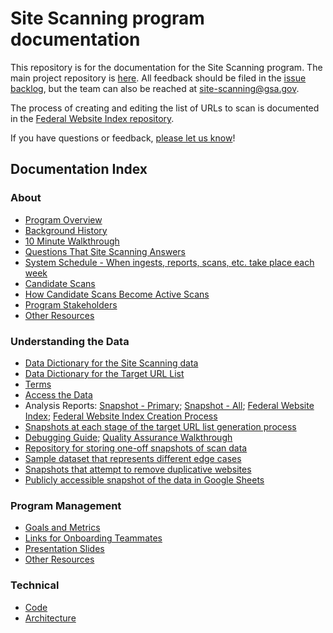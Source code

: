 # Site Scanning program documentation

This repository is for the documentation for the Site Scanning program.  The main project repository is [here](https://github.com/GSA/site-scanning).  All feedback should be filed in the [issue backlog](https://github.com/GSA/site-scanning/issues), but the team can also be reached at site-scanning@gsa.gov.

The process of creating and editing the list of URLs to scan is documented in the [Federal Website Index repository](https://github.com/GSA/federal-website-index/).  

If you have questions or feedback, [please let us know](http://github.com/18F/site-scanning/issues/)!

## Documentation Index 

### About 

* [Program Overview](/about/about-the-program.md)
* [Background History](/about/project-management/project-history.md)
* [10 Minute Walkthrough](https://github.com/GSA/site-scanning-documentation/blob/main/about/10-minute-walkthrough.md)
* [Questions That Site Scanning Answers](https://github.com/GSA/site-scanning-documentation/blob/main/about/questions-we-answer.md)
* [System Schedule - When ingests, reports, scans, etc. take place each week](https://github.com/GSA/site-scanning-documentation/blob/main/pages/schedule.md)
* [Candidate Scans](https://github.com/GSA/site-scanning-documentation/blob/main/pages/candidate-scans.md)
* [How Candidate Scans Become Active Scans](https://github.com/GSA/site-scanning-documentation/blob/main/about/stakeholder-experience.md)
* [Program Stakeholders](/about/stakeholders.md)  
* [Other Resources](https://github.com/18F/site-scanning-documentation/tree/main/about)


### Understanding the Data
* [Data Dictionary for the Site Scanning data](/data/Site_Scanning_Data_Dictionary.csv)
* [Data Dictionary for the Target URL List](https://github.com/GSA/site-scanning-documentation/blob/main/data/Target_URL_List_Data_Dictionary.csv)
* [Terms](/pages/terms.md)
* [Access the Data](https://digital.gov/guides/site-scanning/data/)
* Analysis Reports: [Snapshot - Primary](https://github.com/GSA/site-scanning-analysis/blob/main/reports/snapshot-primary.csv); [Snapshot - All](https://github.com/GSA/site-scanning-analysis/blob/main/reports/snapshot-all.csv); [Federal Website Index](https://github.com/GSA/site-scanning-analysis/blob/main/reports/target-url-list.csv); [Federal Website Index Creation Process](https://github.com/GSA/federal-website-index/blob/main/data/site-scanning-target-url-list-analysis.csv)
* [Snapshots at each stage of the target URL list generation process](https://github.com/GSA/federal-website-index/tree/main/data/snapshots#readme)
* [Debugging Guide](https://github.com/GSA/site-scanning-documentation/blob/main/pages/debugging-guide.md); [Quality Assurance Walkthrough](https://github.com/GSA/site-scanning-documentation/blob/main/about/project-management/quality-assurance-walkthrough.md)
* [Repository for storing one-off snapshots of scan data](https://github.com/GSA/site-scanning-snapshots)
* [Sample dataset that represents different edge cases](https://github.com/GSA/site-scanning-documentation/blob/main/data/Representative_Sample_Dataset.csv)
* [Snapshots that attempt to remove duplicative websites](https://github.com/GSA/site-scanning-analysis/tree/main/unique_website_list/results)
* [Publicly accessible snapshot of the data in Google Sheets](https://docs.google.com/spreadsheets/d/1eZS7-9i_s4z1ZpsDxkLlGfdyjVz4M7_eFq28PXK8AK0/edit#gid=1451048475)

### Program Management
* [Goals and Metrics](https://github.com/GSA/site-scanning-documentation/blob/main/about/project-management/goals-and-metrics.md)
* [Links for Onboarding Teammates](/about/project-management/onboarding-links.md)
* [Presentation Slides](https://github.com/GSA/site-scanning-documentation/blob/main/about/project-management/Site%20Scanning%20Overview%20-%20Brief%20Version.pdf) 
* [Other Resources](/about/project-management)

### Technical 

* [Code](https://github.com/GSA/site-scanning-engine)
* [Architecture](https://github.com/GSA/site-scanning-engine/blob/main/docs/architecture/README.md)
  
